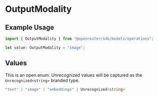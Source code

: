 # OutputModality

## Example Usage

```typescript
import { OutputModality } from "@openrouter/sdk/models/operations";

let value: OutputModality = "image";
```

## Values

This is an open enum. Unrecognized values will be captured as the `Unrecognized<string>` branded type.

```typescript
"text" | "image" | "embeddings" | Unrecognized<string>
```